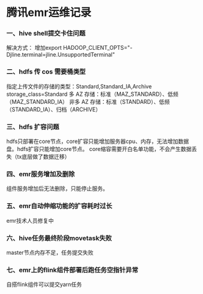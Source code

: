 # 腾讯emr运维记录
### 一、hive shell提交卡住问题
解决方式：
增加export HADOOP_CLIENT_OPTS="-Djline.terminal=jline.UnsupportedTerminal"

### 二、hdfs 传 cos 需要桶类型
指定上传文件的存储的类型：Standard,Standard_IA,Archive
storage_class=Standard
多 AZ 存储：标准（MAZ_STANDARD）、低频（MAZ_STANDARD_IA）
非多 AZ 存储：标准（STANDARD）、低频（STANDARD_IA）、归档（ARCHIVE）

### 三、hdfs 扩容问题
hdfs只部署在core节点，core扩容只能增加服务器cpu、内存，无法增加数据盘。hdfs扩容只能增加core节点。
core缩容需要开白名单功能，不会产生数据丢失（tx底层做了数据迁移）

### 四、emr服务增加及删除
组件服务增加后无法删除，只能停止服务。

### 五、emr自动伸缩功能的扩容耗时过长
emr技术人员修复中

### 六、hive任务最终阶段movetask失败
master节点内存不足，任务提交失败

### 七、emr上的flink组件部署后跑任务空指针异常
自搭flink组件可以提交yarn任务